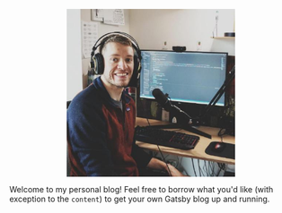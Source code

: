 <p align="center">
  <img align="center" width="300" height="300" src="./src/images/profile-pic.png"/>
</p>

Welcome to my personal blog! Feel free to borrow what you'd like (with exception to the `content`) to get your own Gatsby blog up and running.
